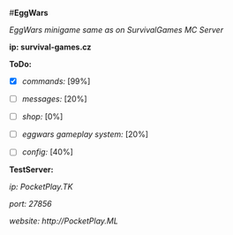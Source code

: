 #**EggWars**


_EggWars minigame same as on SurvivalGames MC Server_

**ip: survival-games.cz**


__ToDo:__

- [x] _commands:_ [99%]

- [ ] _messages:_ [20%]

- [ ] _shop:_ [0%]

- [ ] _eggwars gameplay system:_ [20%]

- [ ] _config:_ [40%]



__TestServer:__

_ip: PocketPlay.TK_

_port: 27856_

_website: http://PocketPlay.ML_
